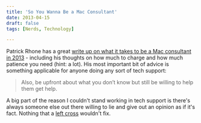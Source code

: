 ```yaml
---
title: 'So You Wanna Be a Mac Consultant'
date: 2013-04-15
draft: false
tags: [Nerds, Technology]

---
```


Patrick Rhone has a great [write up on what it takes to be a Mac consultant in 2013](http://patrickrhone.com/2013/04/14/so-you-wanna-be-a-mac-consultant-now/) - including his thoughts on how much to charge and how much patience you need (hint: a lot). His most important bit of advice is something applicable for anyone doing any sort of tech support:

> Also, be upfront about what you don’t know but still be willing to help them get help.

A big part of the reason I couldn't stand working in tech support is there's always someone else out there willing to lie and give out an opinion as if it's fact. Nothing that a [left cross](https://chrisenns.com/g/leftcross.gif) wouldn't fix.